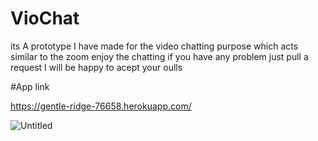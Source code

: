 # VioChat

its A prototype I have made for the video chatting purpose which acts similar to the zoom enjoy the chatting if you have any problem just pull a request I will be happy to acept your oulls


#App link

  
https://gentle-ridge-76658.herokuapp.com/



![Untitled](https://user-images.githubusercontent.com/72186441/107151989-95d3fa00-698b-11eb-87cc-6c30637e1bbf.png)
